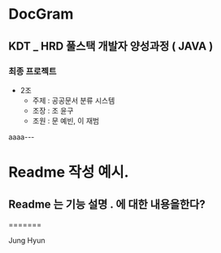 # DocGram
## KDT _ HRD 풀스택 개발자 양성과정 ( JAVA )
### 최종 프로젝트
- 2조
	- 주제 : 공공문서 분류 시스템
	- 조장 : 조 윤구
	- 조원 : 문 예빈, 이 재범
	
aaaa---

# Readme 작성 예시.
## Readme 는 기능 설명 . 에 대한 내용을한다?
=======


Jung Hyun
